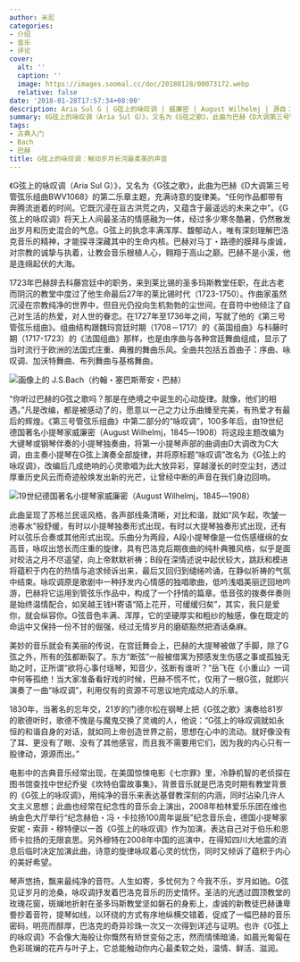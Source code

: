 ```yaml
---
author: 米尼
categories:
- 介绍
- 音乐
- 评论
cover:
  alt: ''
  caption: ''
  image: https://images.soomal.cc/doc/20180128/00073172.webp
  relative: false
date: '2018-01-28T17:57:34+08:00'
description: Aria Sul G | G弦上的咏叹调 | 威廉密 | August Wilhelmj | 源自：深圳特区报 | 版权：转载 |  平均/总评分：10.00/10
summary: 《G弦上的咏叹调（Aria Sul G）》，又名为《G弦之歌》，此曲为巴赫《D大调第三号管弦乐组曲BWV1068》的第二乐章主题，充满诗意的旋律美。“任何作品都带有奔腾流逝着的时间。它既沉浸在亘古洪荒之内，又蕴含于最遥远的未来之中”……
tags:
- 古典入门
- Bach
- 巴赫
title: G弦上的咏叹调：触动岁月长河最柔美的声音
---
```


《G弦上的咏叹调（Aria Sul G）》，又名为《G弦之歌》，此曲为巴赫《D大调第三号管弦乐组曲BWV1068》的第二乐章主题，充满诗意的旋律美。“任何作品都带有奔腾流逝着的时间。它既沉浸在亘古洪荒之内，又蕴含于最遥远的未来之中”。《G弦上的咏叹调》将天上人间最圣洁的情感融为一体，经过多少寒冬酷暑，仍然散发出岁月和历史混合的气息。G弦上的执念丰满浑厚、馥郁动人，唯有深刻理解巴洛克音乐的精神，才能探寻深藏其中的生命内核。巴赫对马丁・路德的膜拜与虔诚，对宗教的诚挚与执着，让教会音乐根植人心，翱翔于高山之巅。巴赫不是小溪，他是连绵起伏的大海。

1723年巴赫辞去科藤宫廷中的职务，来到莱比锡的圣多玛斯教堂任职，在此古老而阴沉的教堂中度过了他生命最后27年的莱比锡时代（1723-1750）。作曲家虽然沉浸在宗教纯净的世界中，但目光仍投向生机勃勃的尘世间，在音符中他倾注了自己对生活的热爱，对人世的眷恋。在1727年至1736年之间，写就了他的《第三号管弦乐组曲》。组曲结构跟魏玛宫廷时期（1708－1717）的《英国组曲》与科藤时期（1717-1723）的《法国组曲》那样，也是由序曲与各种宫廷舞曲组成，显示了当时流行于欧洲的法国式庄重、典雅的舞曲乐风。全曲共包括五首曲子：序曲、咏叹调、加沃特舞曲、布列舞曲与基格舞曲。

![画像上的 J.S.Bach（约翰・塞巴斯蒂安・巴赫）](https://images.soomal.cc/doc/20180128/00073170.webp)





“你听过巴赫的G弦之歌吗？那是在绝境之中诞生的心动旋律。就像，他们的相遇。”凡是改编，都是被感动了的，愿意以一己之力让乐曲臻至完美，有热爱才有最后的辉煌。《第三号管弦乐组曲》中第二部分的“咏叹调”，100多年后，由19世纪德国著名小提琴家威廉密（August Wilhelmj，1845―1908）将这段主题改编为大键琴或钢琴伴奏的小提琴独奏曲，将第一小提琴声部的曲调由D大调改为C大调，由主奏小提琴在G弦上演奏全部旋律，并将原标题“咏叹调”改名为《G弦上的咏叹调》，改编后几成绝响的心灵歌唱为此大放异彩，穿越漫长的时空尘封，透过厚重历史风云而奇迹般焕发出新的光芒，让曾经中断的声音在我们身边回响。

![19世纪德国著名小提琴家威廉密（August Wilhelmj，1845―1908）](https://images.soomal.cc/doc/20180128/00073171.webp)





此曲呈现了苏格兰民谣风格，各声部线条清晰，对比和谐，就如“风乍起，吹皱一池春水”般舒缓，有时以小提琴独奏形式出现，有时以大提琴独奏形式出现，还有时以弦乐合奏或其他形式出现。乐曲分为两段，A段小提琴像是一位伤感缠绵的女高音，咏叹出悠长而庄重的旋律，具有巴洛克后期夜曲的纯朴典雅风格，似乎是面对皎洁之月不尽遥望，向上帝默默祈祷；B段在深情述说中起伏较大，跳跃和模进将蕴积于内在的热情与追求倾诉出来，最后又回归到缱绻吟诵，在静似祈祷的气氛中结束。咏叹调原是歌剧中一种抒发内心情感的独唱歌曲，低吟浅唱美丽迂回地吟游，巴赫将它运用到管弦乐作品中，构成了一个抒情的篇章。低音弦的拨奏伴奏则是始终温情配合，如吴越王钱H寄语“陌上花开，可缓缓归矣”，其实，我只是爱你，就会纵容你。G弦音色丰满、浑厚，它的坚硬厚实和粗纱的触感，像在既定的命运中又保持一份不甘的倔强，经过无情岁月的磨砺豁然把酒话桑麻。

美妙的音乐就会有美丽的传说，在宫廷舞会上，巴赫的大提琴被做了手脚，除了G弦之外，所有的弦都断裂了。东方“断弦”一般被借寓为预感发生伤感之事或孤独无助之时，正所谓“欲将心事付瑶琴，知音少，弦断有谁听？”岳飞在《小重山》一词中何等孤绝！当大家准备看好戏的时候，巴赫不慌不忙，仅用了一根G弦，就即兴演奏了一曲“咏叹调”，利用仅有的资源不可思议地完成动人的乐章。

1830年，当著名的忘年交，21岁的门德尔松在钢琴上把《G弦之歌》演奏给81岁的歌德听时，歌德不愧是与魔鬼交换了灵魂的人，他说：“G弦上的咏叹调就如永恒的和谐自身的对话，就如同上帝创造世界之前，思想在心中的流动。就好像没有了耳、更没有了眼、没有了其他感官，而且我不需要用它们，因为我的内心只有一股律动，源源而出。”

电影中的古典音乐经常出现，在美国惊悚电影《七宗罪》里，冷静机智的老侦探在图书馆查找中世纪乔叟《坎特伯雷故事集》，背景音乐就是巴洛克时期有教堂背景的《G弦上的咏叹调》，用纯净的音乐来表达基督教深刻的内涵，同时沾染几许人文主义思想；此曲也经常在纪念性的音乐会上演出，2008年柏林爱乐乐团在维也纳金色大厅举行“纪念赫伯・冯・卡拉扬100周年诞辰”纪念音乐会，德国小提琴家安妮・索菲・穆特便以一首《G弦上的咏叹调》作为加演，表达自己对于伯乐和恩师卡拉扬的无限哀思。另外穆特在2008年中国的巡演中，在得知四川大地震的消息后临时决定加演此曲，诗意的旋律咏叹着心灵的忧伤，同时又倾诉了蕴积于内心的美好希望。

琴声悠扬，飘来最纯净的音符。人生如寄，多忧何为？今我不乐，岁月如驰。G弦见证岁月的沧桑，咏叹调抒发着巴洛克音乐的历史情怀。圣洁的光透过圆顶教堂的玫瑰花窗，斑斓地折射在圣多玛斯教堂坚如磐石的身影上，虔诚的新教徒巴赫谦卑誊抄着音符，提琴如线，以环绕的方式有序地纵横交错着，促成了一幅巴赫的音乐密码，明亮而醇厚，巴洛克的奇异珍珠一次又一次得到详述与证明。也许《G弦上的咏叹调》不会像大海般让你慨然有矫世变俗之志，然而情愫暗涌，如晨光匍匐在色彩斑斓的花卉与叶子上，它总能触动你内心最柔软之处，温情、鲜活、滋润。